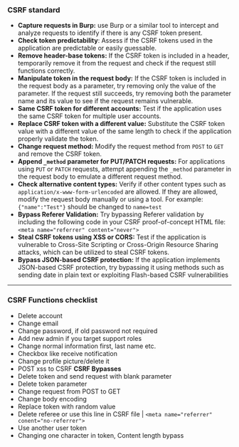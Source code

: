 ### CSRF standard 
- **Capture requests in Burp:** use Burp or a similar tool to intercept and analyze requests to identify if there is any CSRF token present.
- **Check token predictability**: Assess if the CSRF tokens used in the application are predictable or easily guessable.
- **Remove header-base tokens:** If the CSRF token is included in a header, temporarily remove it from the request and check if the request still functions correctly.
- **Manipulate token in the request body:** If the CSRF token is included in the request body as a parameter, try removing only the value of the parameter. If the request still succeeds, try removing both the parameter name and its value to see if the request remains vulnerable.
- **Same CSRF token for different accounts:** Test if the application uses the same CSRF token for multiple user accounts.
- **Replace CSRF token with a different value:** Substitute the CSRF token value with a different value of the same length to check if the application properly validate the token. 
- **Change request method:** Modify the request method from `POST` to `GET` and remove the CSRF token.
- **Append `_method` parameter for PUT/PATCH requests:** For applications using `PUT` or `PATCH` requests, attempt appending the `_method` parameter in the request body to emulate a different request method.
- **Check alternative content types:** Verify if other content types such as `application/x-www-form-urlencoded` are allowed. If they are allowed, modify the request body manually or using a tool. For example: `{"name":"Test"}` should be changed to `name=test`
- **Bypass Referer Validation:** Try bypassing Referer validation by including the following code in your CSRF proof-of-concept HTML file: `<meta name="referrer" content="never">`
- **Steal CSRF tokens using XSS or CORS:** Test if the application is vulnerable to Cross-Site Scripting or Cross-Origin Resource Sharing attacks, which can be utilized to steal CSRF tokens.
- **Bypass JSON-based CSRF protection:** If the application implements JSON-based CSRF protection, try bypassing it using methods such as sending date in plain text or exploiting Flash-based CSRF vulnerabilities

---
### CSRF Functions checklist
- Delete account
- Change email
- Change password, if old password not required
- Add new admin if you target support roles
- Change normal information first, last name etc.
- Checkbox like receive notification
- Change profile picture/delete it
- POST xss to CSRF
**CSRF Bypasses**
- Delete token and send request with blank parameter
- Delete token parameter
- Change request from POST to GET
- Change body encoding
- Replace token with random value
- Delete referee or use this line in CSRF file | `<meta name="referrer" conent="no-referrer">`
- Use another user token
- Changing one character in token, Content length bypass

